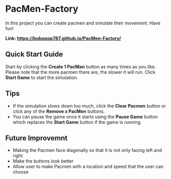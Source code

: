 # PacMen-Factory
In this project you can create pacmen and simulate their movement. Have fun!

**Link: https://bobopop787.github.io/PacMen-Factory/**

## Quick Start Guide
Start by clicking the **Create 1 PacMan** button as many times as you like. Please note that the more pacmen there are, the slower it will run. Click **Start Game** to start the simulation.

## Tips
- If the simulation slows down too much, click the **Clear Pacmen** button or click any of the **Remove x PacMen** buttons.
- You can pause the game once it starts using the **Pause Game** button which replaces the **Start Game** button if the game is running.

## Future Improvemnt
- Making the Pacmen face diagonally so that it is not only facing left and right
- Make the buttons look better
- Allow user to make Pacmen with a location and speed that the user can choose

